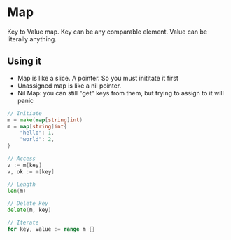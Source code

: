 # Map

Key to Value map. Key can be any comparable element. Value can be literally anything.

## Using it

- Map is like a slice. A pointer. So you must inititate it first
- Unassigned map is like a nil pointer.
- Nil Map: you can still "get" keys from them, but trying to assign to it will panic

```go
// Initiate 
m = make(map[string]int)
m = map[string]int{
    "hello": 1,
    "world": 2,
}

// Access
v := m[key]
v, ok := m[key]

// Length
len(m)

// Delete key
delete(m, key)

// Iterate
for key, value := range m {}
```